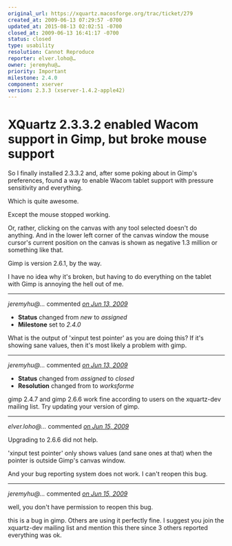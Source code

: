 ```yaml
---
original_url: https://xquartz.macosforge.org/trac/ticket/279
created_at: 2009-06-13 07:29:57 -0700
updated_at: 2015-08-13 02:02:51 -0700
closed_at: 2009-06-13 16:41:17 -0700
status: closed
type: usability
resolution: Cannot Reproduce
reporter: elver.loho@…
owner: jeremyhu@…
priority: Important
milestone: 2.4.0
component: xserver
version: 2.3.3 (xserver-1.4.2-apple42)
---
```


XQuartz 2.3.3.2 enabled Wacom support in Gimp, but broke mouse support
======================================================================


So I finally installed 2.3.3.2 and, after some poking about in Gimp's preferences, found a way to enable Wacom tablet support with pressure sensitivity and everything.

Which is quite awesome.

Except the mouse stopped working.

Or, rather, clicking on the canvas with any tool selected doesn't do anything. And in the lower left corner of the canvas window the mouse cursor's current position on the canvas is shown as negative 1.3 million or something like that.

Gimp is version 2.6.1, by the way.

I have no idea why it's broken, but having to do everything on the tablet with Gimp is annoying the hell out of me.



---

*jeremyhu@…* commented *[on Jun 13, 2009](https://xquartz.macosforge.org/trac/ticket/279#comment:1 "June 13, 2009 at 9:24 AM PDT")*

-   **Status** changed from *new* to *assigned*
-   **Milestone** set to *2.4.0*

What is the output of 'xinput test pointer' as you are doing this? If it's showing sane values, then it's most likely a problem with gimp.



---

*jeremyhu@…* commented *[on Jun 13, 2009](https://xquartz.macosforge.org/trac/ticket/279#comment:2 "June 13, 2009 at 4:41 PM PDT")*

-   **Status** changed from *assigned* to *closed*
-   **Resolution** changed from to *worksforme*

gimp 2.4.7 and gimp 2.6.6 work fine according to users on the xquartz-dev mailing list. Try updating your version of gimp.



---

*elver.loho@…* commented *[on Jun 15, 2009](https://xquartz.macosforge.org/trac/ticket/279#comment:3 "June 15, 2009 at 2:12 AM PDT")*

Upgrading to 2.6.6 did not help.

'xinput test pointer' only shows values (and sane ones at that) when the pointer is outside Gimp's canvas window.

And your bug reporting system does not work. I can't reopen this bug.



---

*jeremyhu@…* commented *[on Jun 15, 2009](https://xquartz.macosforge.org/trac/ticket/279#comment:4 "June 15, 2009 at 8:48 AM PDT")*

well, you don't have permission to reopen this bug.

this is a bug in gimp. Others are using it perfectly fine. I suggest you join the xquartz-dev mailing list and mention this there since 3 others reported everything was ok.



